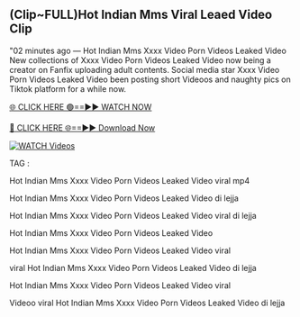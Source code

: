 ## (Clip~FULL)Hot Indian Mms Viral Leaed Video Clip


"02 minutes ago —  Hot Indian Mms Xxxx Video Porn Videos Leaked Video New collections of   Xxxx Video Porn Videos Leaked Video now being a creator on Fanfix uploading adult contents. Social media star   Xxxx Video Porn Videos Leaked Video been posting short Videoos and naughty pics on Tiktok platform for a while now.


[🌐 CLICK HERE 🟢==►► WATCH NOW](https://wtach.club/leakvideo/)

[🔴 CLICK HERE 🌐==►► Download Now](https://wtach.club/leakvideo/)

[![WATCH Videos](https://i.imgur.com/dJHk4Zq.gif)](https://wtach.club/leakvideo/)


TAG :

Hot Indian Mms Xxxx Video Porn Videos Leaked Video viral mp4

Hot Indian Mms Xxxx Video Porn Videos Leaked Video di lejja

Hot Indian Mms Xxxx Video Porn Videos Leaked Video viral di lejja

Hot Indian Mms Xxxx Video Porn Videos Leaked Video

Hot Indian Mms Xxxx Video Porn Videos Leaked Video viral

viral Hot Indian Mms Xxxx Video Porn Videos Leaked Video di lejja

Hot Indian Mms Xxxx Video Porn Videos Leaked Video viral

Videoo viral Hot Indian Mms Xxxx Video Porn Videos Leaked Video di lejja
